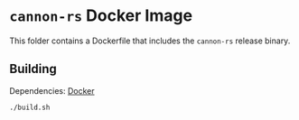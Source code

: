 # `cannon-rs` Docker Image

This folder contains a Dockerfile that includes the `cannon-rs` release binary.

## Building

Dependencies: [Docker](https://www.docker.com/)

```sh
./build.sh
```
